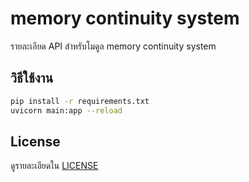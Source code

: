 # memory continuity system

รายละเอียด API สำหรับโมดูล memory continuity system

## วิธีใช้งาน
```bash
pip install -r requirements.txt
uvicorn main:app --reload
```

## License
ดูรายละเอียดใน [LICENSE](LICENSE)
